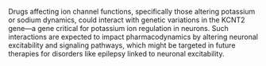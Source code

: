 Drugs affecting ion channel functions, specifically those altering potassium or sodium dynamics, could interact with genetic variations in the KCNT2 gene—a gene critical for potassium ion regulation in neurons. Such interactions are expected to impact pharmacodynamics by altering neuronal excitability and signaling pathways, which might be targeted in future therapies for disorders like epilepsy linked to neuronal excitability.